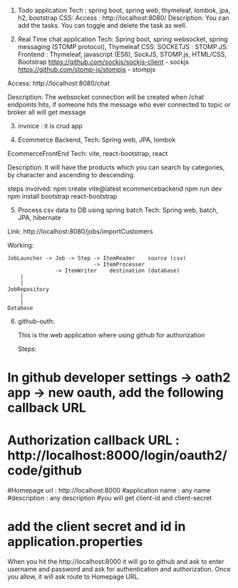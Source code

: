 1. Todo application
Tech : spring boot, spring web, thymeleaf, lombok, jpa, h2, bootstrap
CSS: <link href="https://cdn.jsdelivr.net/npm/bootstrap@5.3.3/dist/css/bootstrap.min.css" rel="stylesheet" integrity="sha384-QWTKZyjpPEjISv5WaRU9OFeRpok6YctnYmDr5pNlyT2bRjXh0JMhjY6hW+ALEwIH" crossorigin="anonymous">
Access : http://localhost:8080/
Description: You can add the tasks. You can toggle and delete the task as well.

3. Real Time chat application
Tech: Spring boot, spring websocket, spring messaging (STOMP protocol), Thymeleaf
CSS: <link href="https://cdn.jsdelivr.net/npm/bootstrap@5.3.3/dist/css/bootstrap.min.css" rel="stylesheet" integrity="sha384-QWTKZyjpPEjISv5WaRU9OFeRpok6YctnYmDr5pNlyT2bRjXh0JMhjY6hW+ALEwIH" crossorigin="anonymous">
SOCKETJS : <script src="https://cdn.jsdelivr.net/npm/sockjs-client@1/dist/sockjs.min.js"></script>
STOMP.JS: <script src="https://cdnjs.cloudflare.com/ajax/libs/stomp.js/2.3.1/stomp.min.js"></script>
Frontend : Thymeleaf, javascript (ES6), SockJS, STOMP.js, HTML/CSS, Bootstrap
https://github.com/sockjs/sockjs-client - sockjs
https://github.com/stomp-js/stompjs - stompjs

Access: http://localhost:8080/chat

Description: The websocket connection will be created when /chat endpoints hits, if someone hits the message who ever connected to topic or broker all will get message

3.  invoice : it is crud app

4.  Ecommerce Backend,
Tech: Spring web, JPA, lombok

EcommerceFrontEnd
Tech: vite, react-bootstrap, react

Description: It will have the products which you can search by categories, by character and ascending to descending.

steps involved:
npm create vite@latest ecommercebackend
npm run dev
npm install bootstrap react-bootstrap


5. Process csv data to DB using spring batch
Tech: Spring web, batch, JPA, hibernate

Link: http://localhost:8080/jobs/importCustomers


Working:

	JobLauncher -> Job -> Step -> ItemReader    source (csv)
	                           -> ItemProcesser
				   -> ItemWriter    destination (database)
		|
		|
	JobRepository
		|
		|
	Database


 6. github-outh:

    This is the web application where using github for authorization

    Steps:
    
# In github developer settings -> oath2 app -> new oauth, add the following callback URL
# Authorization callback URL : http://localhost:8000/login/oauth2/code/github
#Homepage url : http://localhost:8000
#application name : any name
#description : any description
#you will get client-id and client-secret
# add the client secret and id in application.properties

When you hit the http://localhost:8000 it will go to github and ask to enter username and password and ask for authentication and authorization. Once you allow, it will ask route to Homepage URL.
	


